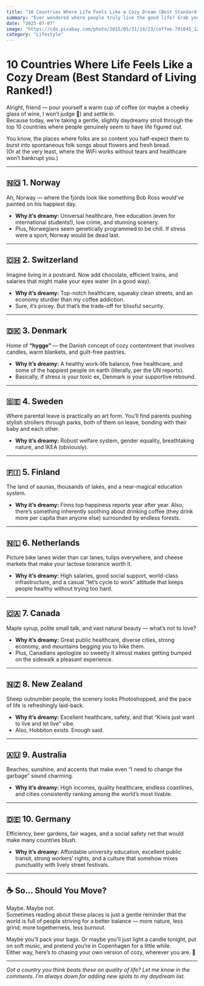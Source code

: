 ```yaml
---
title: "10 Countries Where Life Feels Like a Cozy Dream (Best Standard of Living Ranked!)"
summary: "Ever wondered where people truly live the good life? Grab your coffee and explore these 10 countries with the best standard of living — from healthcare to happiness, it’s a tour you’ll want to bookmark."
date: "2025-07-07"
image: "https://cdn.pixabay.com/photo/2015/05/31/14/23/coffee-791045_1280.jpg"
category: "Lifestyle"
---
```


# 10 Countries Where Life Feels Like a Cozy Dream (Best Standard of Living Ranked!)

Alright, friend — pour yourself a warm cup of coffee (or maybe a cheeky glass of wine, I won’t judge 🍷) and settle in.  
Because today, we’re taking a gentle, slightly daydreamy stroll through the top 10 countries where people genuinely seem to have life figured out.

You know, the places where folks are so content you half-expect them to burst into spontaneous folk songs about flowers and fresh bread.  
(Or at the very least, where the WiFi works without tears and healthcare won’t bankrupt you.)

---

## 🇳🇴 1. Norway

Ah, Norway — where the fjords look like something Bob Ross would’ve painted on his happiest day.

- **Why it’s dreamy:** Universal healthcare, free education (even for international students!), low crime, and stunning scenery.
- Plus, Norwegians seem genetically programmed to be chill. If stress were a sport, Norway would be dead last.

---

## 🇨🇭 2. Switzerland

Imagine living in a postcard. Now add chocolate, efficient trains, and salaries that might make your eyes water (in a good way).

- **Why it’s dreamy:** Top-notch healthcare, squeaky clean streets, and an economy sturdier than my coffee addiction.
- Sure, it’s pricey. But that’s the trade-off for blissful security.

---

## 🇩🇰 3. Denmark

Home of **“hygge”** — the Danish concept of cozy contentment that involves candles, warm blankets, and guilt-free pastries.

- **Why it’s dreamy:** A healthy work-life balance, free healthcare, and some of the happiest people on earth (literally, per the UN reports).
- Basically, if stress is your toxic ex, Denmark is your supportive rebound.

---

## 🇸🇪 4. Sweden

Where parental leave is practically an art form. You’ll find parents pushing stylish strollers through parks, both of them on leave, bonding with their baby and each other.

- **Why it’s dreamy:** Robust welfare system, gender equality, breathtaking nature, and IKEA (obviously).

---

## 🇫🇮 5. Finland

The land of saunas, thousands of lakes, and a near-magical education system.

- **Why it’s dreamy:** Finns top happiness reports year after year. Also, there’s something inherently soothing about drinking coffee (they drink more per capita than anyone else) surrounded by endless forests.

---

## 🇳🇱 6. Netherlands

Picture bike lanes wider than car lanes, tulips everywhere, and cheese markets that make your lactose tolerance worth it.

- **Why it’s dreamy:** High salaries, good social support, world-class infrastructure, and a casual “let’s cycle to work” attitude that keeps people healthy without trying too hard.

---

## 🇨🇦 7. Canada

Maple syrup, polite small talk, and vast natural beauty — what’s not to love?

- **Why it’s dreamy:** Great public healthcare, diverse cities, strong economy, and mountains begging you to hike them.
- Plus, Canadians apologize so sweetly it almost makes getting bumped on the sidewalk a pleasant experience.

---

## 🇳🇿 8. New Zealand

Sheep outnumber people, the scenery looks Photoshopped, and the pace of life is refreshingly laid-back.

- **Why it’s dreamy:** Excellent healthcare, safety, and that “Kiwis just want to live and let live” vibe.
- Also, Hobbiton exists. Enough said.

---

## 🇦🇺 9. Australia

Beaches, sunshine, and accents that make even “I need to change the garbage” sound charming.

- **Why it’s dreamy:** High incomes, quality healthcare, endless coastlines, and cities consistently ranking among the world’s most livable.

---

## 🇩🇪 10. Germany

Efficiency, beer gardens, fair wages, and a social safety net that would make many countries blush.

- **Why it’s dreamy:** Affordable university education, excellent public transit, strong workers’ rights, and a culture that somehow mixes punctuality with lively street festivals.

---

## ☕ So... Should You Move?

Maybe. Maybe not.  
Sometimes reading about these places is just a gentle reminder that the world is full of people striving for a better balance — more nature, less grind; more togetherness, less burnout.

Maybe you’ll pack your bags. Or maybe you’ll just light a candle tonight, put on soft music, and pretend you’re in Copenhagen for a little while.  
Either way, here’s to chasing your own version of cozy, wherever you are. 💛

---

_Got a country you think beats these on quality of life? Let me know in the comments. I’m always down for adding new spots to my daydream list._
